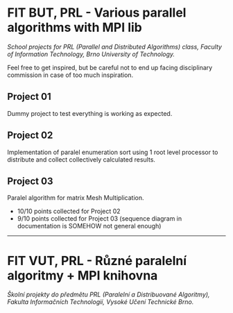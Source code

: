 # FIT BUT, PRL - Various parallel algorithms with MPI lib
*School projects for PRL (Parallel and Distributed Algorithms) class, Faculty of Information Technology, Brno University of Technology.*

Feel free to get inspired, but be careful not to end up facing disciplinary commission in case of too much inspiration. 

## Project 01
Dummy project to test everything is working as expected.

## Project 02 
Implementation of paralel enumeration sort using 1 root level processor to distribute and collect collectively calculated results.

## Project 03
Paralel algorithm for matrix Mesh Multiplication.

* 10/10 points collected for Project 02
* 9/10 points collected for Project 03 (sequence diagram in documentation is SOMEHOW not general enough)

___
# FIT VUT, PRL - Různé paralelní algoritmy + MPI knihovna
*Školní projekty do předmětu PRL (Paralelní a Distribuované Algoritmy), Fakulta Informačních Technologií, Vysoké Učení Technické Brno.*
